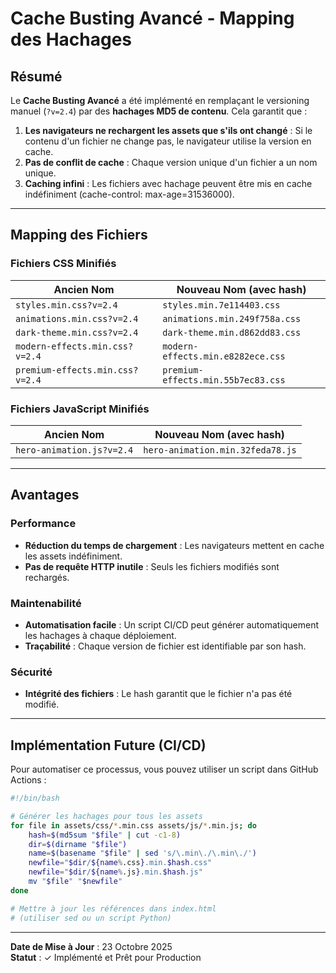 # Cache Busting Avancé - Mapping des Hachages

## Résumé

Le **Cache Busting Avancé** a été implémenté en remplaçant le versioning manuel (`?v=2.4`) par des **hachages MD5 de contenu**. Cela garantit que :

1. **Les navigateurs ne rechargent les assets que s'ils ont changé** : Si le contenu d'un fichier ne change pas, le navigateur utilise la version en cache.
2. **Pas de conflit de cache** : Chaque version unique d'un fichier a un nom unique.
3. **Caching infini** : Les fichiers avec hachage peuvent être mis en cache indéfiniment (cache-control: max-age=31536000).

---

## Mapping des Fichiers

### Fichiers CSS Minifiés

| Ancien Nom | Nouveau Nom (avec hash) |
|------------|------------------------|
| `styles.min.css?v=2.4` | `styles.min.7e114403.css` |
| `animations.min.css?v=2.4` | `animations.min.249f758a.css` |
| `dark-theme.min.css?v=2.4` | `dark-theme.min.d862dd83.css` |
| `modern-effects.min.css?v=2.4` | `modern-effects.min.e8282ece.css` |
| `premium-effects.min.css?v=2.4` | `premium-effects.min.55b7ec83.css` |

### Fichiers JavaScript Minifiés

| Ancien Nom | Nouveau Nom (avec hash) |
|------------|------------------------|
| `hero-animation.js?v=2.4` | `hero-animation.min.32feda78.js` |

---

## Avantages

### Performance
- **Réduction du temps de chargement** : Les navigateurs mettent en cache les assets indéfiniment.
- **Pas de requête HTTP inutile** : Seuls les fichiers modifiés sont rechargés.

### Maintenabilité
- **Automatisation facile** : Un script CI/CD peut générer automatiquement les hachages à chaque déploiement.
- **Traçabilité** : Chaque version de fichier est identifiable par son hash.

### Sécurité
- **Intégrité des fichiers** : Le hash garantit que le fichier n'a pas été modifié.

---

## Implémentation Future (CI/CD)

Pour automatiser ce processus, vous pouvez utiliser un script dans GitHub Actions :

```bash
#!/bin/bash

# Générer les hachages pour tous les assets
for file in assets/css/*.min.css assets/js/*.min.js; do
    hash=$(md5sum "$file" | cut -c1-8)
    dir=$(dirname "$file")
    name=$(basename "$file" | sed 's/\.min\./\.min\./')
    newfile="$dir/${name%.css}.min.$hash.css"
    newfile="$dir/${name%.js}.min.$hash.js"
    mv "$file" "$newfile"
done

# Mettre à jour les références dans index.html
# (utiliser sed ou un script Python)
```

---

**Date de Mise à Jour** : 23 Octobre 2025  
**Statut** : ✓ Implémenté et Prêt pour Production
